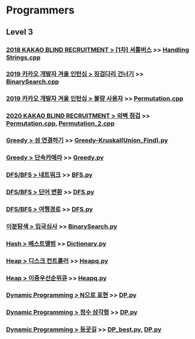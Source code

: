 # Programmers

## Level 3

### [2018 KAKAO BLIND RECRUITMENT > [1차] 셔틀버스](https://programmers.co.kr/learn/courses/30/lessons/17678) >> [Handling Strings.cpp](JY_shuttle_bus.cpp)

### [2019 카카오 개발자 겨울 인턴십 > 징검다리 건너기](https://programmers.co.kr/learn/courses/30/lessons/64062) >> [BinarySearch.cpp](JY_cross_bridge.cpp)

### [2019 카카오 개발자 겨울 인턴십 > 불량 사용자](https://programmers.co.kr/learn/courses/30/lessons/64064) >> [Permutation.cpp](JY_bad_user_2.cpp)

### [2020 KAKAO BLIND RECRUITMENT > 외벽 점검](https://programmers.co.kr/learn/courses/30/lessons/60062) >> [Permutation.cpp](JY_outer_wall_3.cpp), [Permutation_2.cpp](JY_outer_wall_2.cpp)

### [Greedy > 섬 연결하기](https://programmers.co.kr/learn/courses/30/lessons/42861) >> [Greedy-Kruskal(Union_Find).py](JY_connect_island.py)

### [Greedy > 단속카메라](https://programmers.co.kr/learn/courses/30/lessons/42884) >> [Greedy.py](JY_enforcement_camera.py)

### [DFS/BFS > 네트워크](https://programmers.co.kr/learn/courses/30/lessons/43162) >> [BFS.py](JY_network.py)

### [DFS/BFS > 단어 변환](https://programmers.co.kr/learn/courses/30/lessons/43163) >> [DFS.py](JY_word_conversion.py)

### [DFS/BFS > 여행경로](https://programmers.co.kr/learn/courses/30/lessons/43164) >> [DFS.py](JY_travel_route.py)

### [이분탐색 > 입국심사](https://programmers.co.kr/learn/courses/30/lessons/43238) >> [BinarySearch.py](JY_Immigration.py)

### [Hash > 베스트앨범](https://programmers.co.kr/learn/courses/30/lessons/42579) >> [Dictionary.py](JY_Best_album.py)

### [Heap > 디스크 컨트롤러](https://programmers.co.kr/learn/courses/30/lessons/42627) >> [Heapq.py](JY_Disk_controller.py)

### [Heap > 이중우선순위큐](https://programmers.co.kr/learn/courses/30/lessons/42628) >> [Heapq.py](JY_Double_PriorityQueue.py)

### [Dynamic Programming > N으로 표현](https://programmers.co.kr/learn/courses/30/lessons/42895) >> [DP.py](JY_Express_N.py)

### [Dynamic Programming > 정수 삼각형](https://programmers.co.kr/learn/courses/30/lessons/43105) >> [DP.py](JY_Integer_triangle.py)

### [Dynamic Programming > 등굣길](https://programmers.co.kr/learn/courses/30/lessons/42898) >> [DP_best.py](JY_Road_to_school_2.py), [DP.py](JY_Road_to_school.py)
